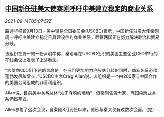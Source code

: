 <!--1631597463000-->
[中国新任驻美大使秦刚呼吁中美建立稳定的商业关系](https://cn.reuters.com/article/china-qingang-us-relation-0914-idCNKBS2GA0BC)
------

<div><i>2021-09-14T05:07:52Z</i></div><p>路透华盛顿9月13日 - 美中贸易全国委员会(USCBC)表示，中国新任驻美大使秦刚周一呼吁中美建立稳定且具建设性的商业关系，尽管两国正在努力解决政治和贸易分歧。</p><p>该组织在周一的一份声明中称，秦刚与在USCBC任职的美国主要企业CEO举行的在线会议上发表了上述看法。</p><p>“大使向CEO们传达的信息是，在我们更加努力地解决分歧的同时，商业关系必须蓬勃发展和增长，”USCBC主席Craig Allen说。该组织是一个由200家与中国合作的美国公司组成的非营利组织。</p><p>Allen说，目前美中关系总体“处于麻烦的境地”，但秦刚告诉大家，两国的商业关系仍然牢固。</p><p>Allen参加了这次会议，自秦刚8月到任以来，他已与秦大使有过数次会面。(完)</p>

